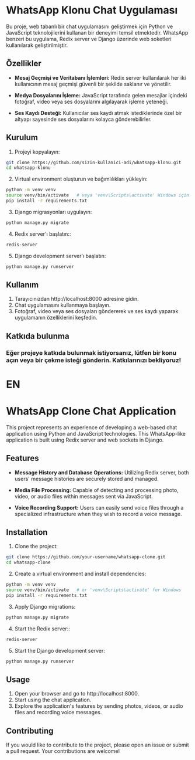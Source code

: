 # WhatsApp Klonu Chat Uygulaması

Bu proje, web tabanlı bir chat uygulamasını geliştirmek için Python ve JavaScript teknolojilerini kullanan bir deneyimi temsil etmektedir. WhatsApp benzeri bu uygulama, Redix server ve Django üzerinde web soketleri kullanılarak geliştirilmiştir.

## Özellikler

- **Mesaj Geçmişi ve Veritabanı İşlemleri:** Redix server kullanılarak her iki kullanıcının mesaj geçmişi güvenli bir şekilde saklanır ve yönetilir.
- **Medya Dosyalarını İşleme:** JavaScript tarafında gelen mesajlar içindeki fotoğraf, video veya ses dosyalarını algılayarak işleme yeteneği.

- **Ses Kaydı Desteği:** Kullanıcılar ses kaydı atmak istediklerinde özel bir altyapı sayesinde ses dosyalarını kolayca gönderebilirler.

## Kurulum

1. Projeyi kopyalayın:

```bash
git clone https://github.com/sizin-kullanici-adi/whatsapp-klonu.git
cd whatsapp-klonu
```

2. Virtual environment oluşturun ve bağımlılıkları yükleyin:
```bash
python -m venv venv
source venv/bin/activate   # veya 'venv\Scripts\activate' Windows için
pip install -r requirements.txt
```

3. Django migrasyonları uygulayın:
```bash
python manage.py migrate
```

4. Redix server'ı başlatın::
```bash
redis-server
```

5. Django development server'ı başlatın:
```bash
python manage.py runserver
```

## Kullanım
1. Tarayıcınızdan http://localhost:8000 adresine gidin.
2. Chat uygulamasını kullanmaya başlayın.
3. Fotoğraf, video veya ses dosyaları göndererek ve ses kaydı yaparak uygulamanın özelliklerini keşfedin.

## Katkıda bulunma

### Eğer projeye katkıda bulunmak istiyorsanız, lütfen bir konu açın veya bir çekme isteği gönderin. Katkılarınızı bekliyoruz!

# EN

# WhatsApp Clone Chat Application

This project represents an experience of developing a web-based chat application using Python and JavaScript technologies. This WhatsApp-like application is built using Redix server and web sockets in Django.

## Features

- **Message History and Database Operations:** Utilizing Redix server, both users' message histories are securely stored and managed.
- **Media File Processing:** Capable of detecting and processing photo, video, or audio files within messages sent via JavaScript.

- **Voice Recording Support:** Users can easily send voice files through a specialized infrastructure when they wish to record a voice message.

## Installation

1. Clone the project:

```bash
git clone https://github.com/your-username/whatsapp-clone.git
cd whatsapp-clone
```

2. Create a virtual environment and install dependencies:
```bash
python -m venv venv
source venv/bin/activate   # or 'venv\Scripts\activate' for Windows
pip install -r requirements.txt
```

3. Apply Django migrations:
```bash
python manage.py migrate
```

4. Start the Redix server::
```bash
redis-server
```

5. Start the Django development server:
```bash
python manage.py runserver
```

## Usage

1. Open your browser and go to http://localhost:8000.
2. Start using the chat application.
3. Explore the application's features by sending photos, videos, or audio files and recording voice messages.

## Contributing

If you would like to contribute to the project, please open an issue or submit a pull request. Your contributions are welcome!
